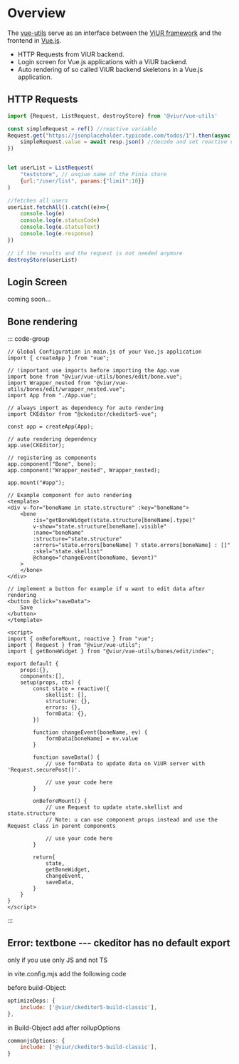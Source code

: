 # Overview

The [vue-utils](https://github.com/viur-framework/vi-vue-utils) serve as an interface between the [ViUR framework](https://www.viur.dev/) and the frontend in [Vue.js](https://vuejs.org/).

- HTTP Requests from ViUR backend.
- Login screen for Vue.js applications with a ViUR backend.
- Auto rendering of so called ViUR backend skeletons in a Vue.js application.

## HTTP Requests

```js
import {Request, ListRequest, destroyStore} from '@viur/vue-utils'

const simpleRequest = ref() //reactive variable
Request.get("https://jsonplaceholder.typicode.com/todos/1").then(async (resp: Response)=>{
    simpleRequest.value = await resp.json() //decode and set reactive variable
})


let userList = ListRequest(
    "teststore", // unqiue name of the Pinia store
    {url:"/user/list", params:{"limit":10}}
)

//fetches all users
userList.fetchAll().catch((e)=>{
    console.log(e)
    console.log(e.statusCode)
    console.log(e.statusText)
    console.log(e.response)
})

// if the results and the request is not needed anymore
destroyStore(userList)
```

## Login Screen

coming soon...

## Bone rendering

::: code-group

```js:line-numbers [main.js]
// Global Configuration in main.js of your Vue.js application 
import { createApp } from "vue";

// !important use imports before importing the App.vue
import bone from "@viur/vue-utils/bones/edit/bone.vue";
import Wrapper_nested from "@viur/vue-utils/bones/edit/wrapper_nested.vue";
import App from "./App.vue";

// always import as dependency for auto rendering
import CKEditor from "@ckeditor/ckeditor5-vue";

const app = createApp(App);

// auto rendering dependency
app.use(CKEditor);

// registering as components
app.component("Bone", bone);
app.component("Wrapper_nested", Wrapper_nested);

app.mount("#app");
```

```vue:line-numbers [MyComponent.vue]
// Example component for auto rendering
<template>
<div v-for="boneName in state.structure" :key="boneName">
    <bone
        :is="getBoneWidget(state.structure[boneName].type)"
        v-show="state.structure[boneName].visible"
        :name="boneName"
        :structure="state.structure"
        :errors="state.errors[boneName] ? state.errors[boneName] : []"
        :skel="state.skellist"
        @change="changeEvent(boneName, $event)"
    >
    </bone>
</div>

// implement a button for example if u want to edit data after rendering
<button @click="saveData">
    Save
</button>
</template>

<script>
import { onBeforeMount, reactive } from "vue";
import { Request } from "@viur/vue-utils";
import { getBoneWidget } from "@viur/vue-utils/bones/edit/index";

export default {
    props:{},
    components:[],
    setup(props, ctx) {
        const state = reactive({
            skellist: [],
            structure: {},
            errors: {},
            formData: {},
        })

        function changeEvent(boneName, ev) {
            formData[boneName] = ev.value
        }

        function saveData() {
            // use formData to update data on ViUR server with 'Request.securePost()'.

            // use your code here
        }

        onBeforeMount() {
            // use Request to update state.skellist and state.structure
            // Note: u can use component props instead and use the Request class in parent components

            // use your code here
        }

        return{
            state,
            getBoneWidget,
            changeEvent,
            saveData,
        }
    }
}
</script>

```

:::

## Error: textbone --- ckeditor has no default export

only if you use only JS and not TS

in vite.config.mjs add the following code

before build-Object:

```js
optimizeDeps: {
    include: ['@viur/ckeditor5-build-classic'],
},
```

in Build-Object add after rollupOptions

```js
commonjsOptions: {
    include: ['@viur/ckeditor5-build-classic'],
}
````
